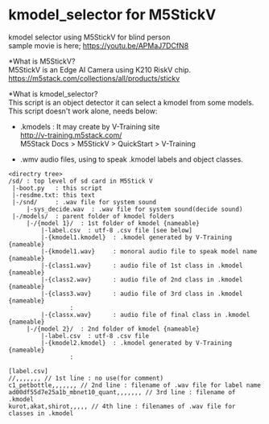 # kmodel_selector for M5StickV

kmodel selector using M5StickV for blind person  
sample movie is here; https://youtu.be/APMaJ7DCfN8  

*What is M5StickV?  
M5StickV is an Edge AI Camera using K210 RiskV chip.  
https://m5stack.com/collections/all/products/stickv  
  
*What is kmodel_selector?  
This script is an object detector it can select a kmodel from some models.  
This script doesn't work alone, needs below:  
  * .kmodels : It may create by V-Training site  
      http://v-training.m5stack.com/  
      M5Stack Docs > M5StickV > QuickStart > V-Training  
  
  * .wmv audio files, using to speak .kmodel labels and object classes.  

```
<directry tree>  
/sd/ : top level of sd card in M5Stick V  
 |-boot.py   : this script  
 |-resdme.txt: this text  
 |-/snd/     : .wav file for system sound  
     |-sys_decide.wav  : .wav file for system sound(decide sound)  
 |-/models/  : parent folder of kmodel folders  
     |-/{model 1}/  : 1st folder of kmodel {nameable}  
         |-label.csv  : utf-8 .csv file [see below]  
         |-{kmodel1.kmodel}  : .kmodel generated by V-Training {nameable}   
         |-{kmodel1.wav}     : monoral audio file to speak model name {nameable}  
         |-{class1.wav}      : audio file of 1st class in .kmodel {nameable}  
         |-{class2.wav}      : audio file of 2nd class in .kmodel {nameable}  
         |-{class3.wav}      : audio file of 3rd class in .kmodel {nameable}  
                 :  
         |-{classx.wav}      : audio file of final class in .kmodel {nameable}  
     |-/{model 2}/  : 2nd folder of kmodel {nameable}  
         |-label.csv  : utf-8 .csv file  
         |-{kmodel2.kmodel}  : .kmodel generated by V-Training {nameable}   
                 :  
```  
  
```
[label.csv]  
//,,,,,,, // 1st line : no use(for comment)  
c1_petbottle,,,,,,, // 2nd line : filename of .wav file for label name   
ad00df55d7e25a1b_mbnet10_quant,,,,,,, // 3rd line : filename of .kmodel  
kurot,akat,shirot,,,,, // 4th line : filenames of .wav file for classes in .kmodel  
```  
  
